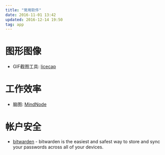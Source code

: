 ```yaml
---
title: "常用软件"
date: 2016-11-01 13:42
updated: 2016-12-14 19:50
tag: app
---
```


# 图形图像

- GIF截图工具: [licecap](http://www.cockos.com/licecap/)


# 工作效率

- 脑图: [MindNode](http://mindnode.com/)

# 帐户安全

- [bitwarden](https://bitwarden.com/) - bitwarden is the easiest and safest way to store and sync your passwords across all of your devices.